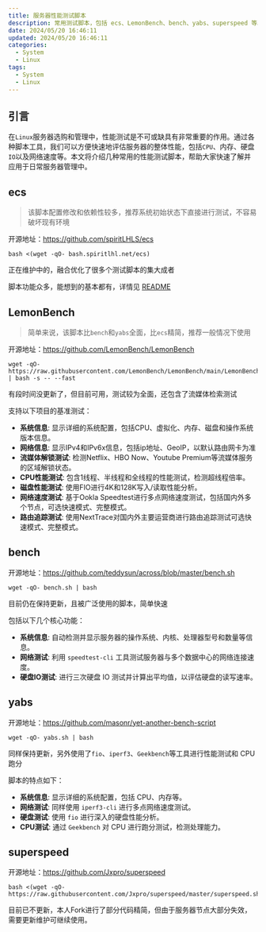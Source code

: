 ```yaml
---
title: 服务器性能测试脚本
description: 常用测试脚本，包括 ecs、LemonBench、bench、yabs、superspeed 等。
date: 2024/05/20 16:46:11
updated: 2024/05/20 16:46:11
categories:
  - System
  - Linux
tags:
  - System
  - Linux
---
```


## 引言

在`Linux`服务器选购和管理中，性能测试是不可或缺具有非常重要的作用。通过各种脚本工具，我们可以方便快速地评估服务器的整体性能，包括`CPU`、内存、硬盘`IO`以及网络速度等。本文将介绍几种常用的性能测试脚本，帮助大家快速了解并应用于日常服务器管理中。

## ecs

>   该脚本配置修改和依赖性较多，推荐系统初始状态下直接进行测试，不容易破坏现有环境

开源地址：https://github.com/spiritLHLS/ecs

```shell
bash <(wget -qO- bash.spiritlhl.net/ecs)
```

正在维护中的，融合优化了很多个测试脚本的集大成者

脚本功能众多，能想到的基本都有，详情见 [README](https://github.com/spiritLHLS/ecs?tab=readme-ov-file#%E8%9E%8D%E5%90%88%E6%80%AA%E5%8A%9F%E8%83%BD)

## LemonBench

>   简单来说，该脚本比`bench`和`yabs`全面，比`ecs`精简，推荐一般情况下使用

开源地址：https://github.com/LemonBench/LemonBench

```
wget -qO- https://raw.githubusercontent.com/LemonBench/LemonBench/main/LemonBench.sh | bash -s -- --fast
```

有段时间没更新了，但目前可用，测试较为全面，还包含了流媒体检索测试

支持以下项目的基准测试：

-   **系统信息**: 显示详细的系统配置，包括CPU、虚拟化、内存、磁盘和操作系统版本信息。
-   **网络信息**: 显示IPv4和IPv6x信息，包括ip地址、GeoIP，以默认路由网卡为准
-   **流媒体解锁测试**: 检测Netflix、HBO Now、Youtube Premium等流媒体服务的区域解锁状态。
-   **CPU性能测试**: 包含1线程、半线程和全线程的性能测试，检测超线程倍率。
-   **磁盘性能测试**: 使用FIO进行4K和128K写入/读取性能分析。
-   **网络速度测试**: 基于Ookla Speedtest进行多点网络速度测试，包括国内外多个节点，可选快速模式、完整模式。
-   **路由追踪测试**: 使用NextTrace对国内外主要运营商进行路由追踪测试可选快速模式、完整模式。

## bench

开源地址：https://github.com/teddysun/across/blob/master/bench.sh

```shell
wget -qO- bench.sh | bash
```

目前仍在保持更新，且被广泛使用的脚本，简单快速

包括以下几个核心功能：

-   **系统信息**: 自动检测并显示服务器的操作系统、内核、处理器型号和数量等信息。
-   **网络测试**: 利用 `speedtest-cli` 工具测试服务器与多个数据中心的网络连接速度。
-   **硬盘IO测试**: 进行三次硬盘 IO 测试并计算出平均值，以评估硬盘的读写速率。

## yabs

开源地址：https://github.com/masonr/yet-another-bench-script

```shell
wget -qO- yabs.sh | bash
```

同样保持更新，另外使用了`fio`、`iperf3`、`Geekbench`等工具进行性能测试和 CPU 跑分

脚本的特点如下：

-   **系统信息**: 显示详细的系统配置，包括 CPU、内存等。
-   **网络测试**: 同样使用 `iperf3-cli` 进行多点网络速度测试。
-   **硬盘测试**: 使用 `fio` 进行深入的硬盘性能分析。
-   **CPU测试**: 通过 `Geekbench` 对 CPU 进行跑分测试，检测处理能力。

## superspeed

开源地址：https://github.com/Jxpro/superspeed

```
bash <(wget -qO- https://raw.githubusercontent.com/Jxpro/superspeed/master/superspeed.sh)
```

目前已不更新，本人Fork进行了部分代码精简，但由于服务器节点大部分失效，需要更新维护可继续使用。
